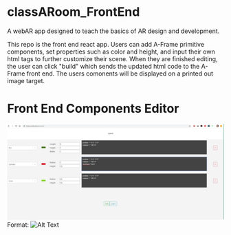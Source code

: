 # classARoom_FrontEnd

A webAR app designed to teach the basics of AR design and development.

This repo is the front end react app. Users can add A-Frame primitive components, set properties such as color and height, and input their own
html tags to further customize their scene. When they are finished editing, the user can click "build" which sends the updated html code to the
A-Frame front end. The users comonents will be displayed on a printed out image target.

# Front End Components Editor

![Components Editor](/images/classARoom.png)
Format: ![Alt Text](url)

